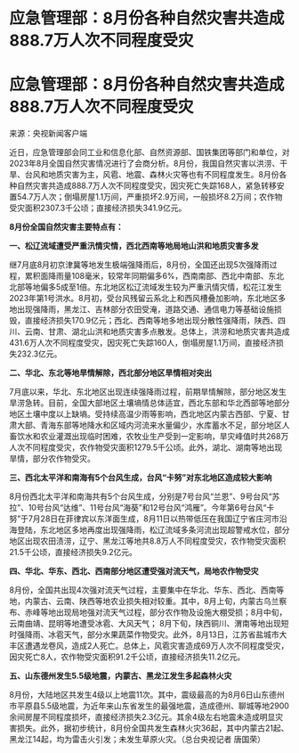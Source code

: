 # 应急管理部：8月份各种自然灾害共造成888.7万人次不同程度受灾

# 应急管理部：8月份各种自然灾害共造成888.7万人次不同程度受灾

来源：央视新闻客户端

近日，应急管理部会同工业和信息化部、自然资源部、国铁集团等部门和单位，对2023年8月全国自然灾害情况进行了会商分析。8月份，我国自然灾害以洪涝、干旱、台风和地质灾害为主，风雹、地震、森林火灾等也有不同程度发生。8月份各种自然灾害共造成888.7万人次不同程度受灾，因灾死亡失踪168人，紧急转移安置54.7万人次；倒塌房屋1.1万间，严重损坏2.9万间，一般损坏8.2万间；农作物受灾面积2307.3千公顷；直接经济损失341.9亿元。

**8月份全国自然灾害主要特点有：**

**一、松辽流域遭受严重汛情灾情，西北西南等地局地山洪和地质灾害多发**

继7月底8月初京津冀等地发生极端强降雨后，8月份，全国还出现5次强降雨过程，累积面降雨量108毫米，较常年同期偏多6%，西南南部、西北中南部、东北北部等地偏多5成至1倍。东北地区松辽流域发生较为严重汛情灾情，松花江发生2023年第1号洪水。8月初，受台风残留云系北上和西风槽叠加影响，东北地区多地出现强降雨，黑龙江、吉林部分农田受淹，道路交通、通信电力等基础设施损毁，直接经济损失170.9亿元；西北、西南等地多地出现分散性强降雨，陕西、四川、云南、甘肃、湖北山洪和地质灾害多点散发。总体上，洪涝和地质灾害共造成431.6万人次不同程度受灾，因灾死亡失踪160人，倒塌房屋1.1万间，直接经济损失232.3亿元。

**二、华北、东北等地旱情解除，西北部分地区旱情相对突出**

7月底以来，华北、东北地区出现连续强降雨过程，前期旱情解除，部分地区发生旱涝急转。目前，全国大部地区土壤墒情总体适宜，西北东部和华北西部等地部分地区土壤中度以上缺墒。受持续高温少雨等影响，西北地区内蒙古西部、宁夏、甘肃大部、青海东部等地降水和区域内河流来水量偏少，水库蓄水不足，部分地区人畜饮水和农业灌溉出现临时困难，农牧业生产受到一定影响，旱灾峰值时共268万人次不同程度受灾，农作物受灾面积1279.5千公顷。此外，湖北、湖南等地出现旱情，部分农作物受灾。

**三、西北太平洋和南海有5个台风生成，台风“卡努”对东北地区造成较大影响**

8月份西北太平洋和南海共有5个台风生成，分别是7号台风“兰恩”、9号台风“苏拉”、10号台风“达维”、11号台风“海葵”和12号台风“鸿雁”。今年第6号台风“卡努”于7月28日在菲律宾以东洋面生成，8月11日以热带低压在我国辽宁省庄河市沿海登陆，东北地区多地再度出现强降雨，松辽流域多条河流出现超警戒水位，部分地区出现农田渍涝，辽宁、黑龙江等地共8.8万人不同程度受灾，农作物受灾面积21.5千公顷，直接经济损失9.2亿元。

**四、华北、华东、西北、西南部分地区遭受强对流天气，局地农作物受灾**

8月份，全国共出现4次强对流天气过程，主要集中在华北、华东、西北、西南等地，内蒙古、云南、陕西等地农业损失相对较重。其中，8月上旬，内蒙古乌兰察布、赤峰等地出现局地强对流天气过程，部分农作物及设施大棚受损；8月中旬，云南曲靖、昆明等地遭受冰雹、大风天气；
8月下旬，陕西铜川、渭南等地出现短时强降雨、冰雹天气，部分水果蔬菜作物受灾。此外，8月13日，江苏省盐城市大丰区遭遇龙卷风，造成2人死亡。总体上，风雹灾害造成69万人次不同程度受灾，因灾死亡8人，农作物受灾面积91.2千公顷，直接经济损失11.2亿元。

**五、山东德州发生5.5级地震，内蒙古、黑龙江发生多起森林火灾**

8月份，大陆地区共发生4级以上地震11次。其中，震级最高的为8月6日山东德州市平原县5.5级地震，为近年来山东省发生的最强地震，造成德州、聊城等地2900余间房屋不同程度损坏，直接经济损失2.3亿元。其余4级左右地震未造成明显灾害损失。此外，据初步统计，8月份全国共发生森林火灾36起，其中内蒙古21起、黑龙江14起，均为雷击火引发；未发生草原火灾。（总台央视记者
唐国荣）

